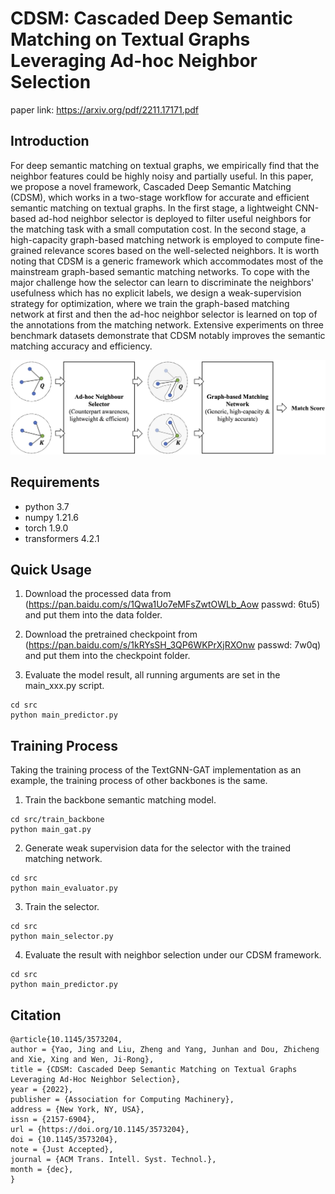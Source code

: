 # CDSM: Cascaded Deep Semantic Matching on Textual Graphs Leveraging Ad-hoc Neighbor Selection
paper link: https://arxiv.org/pdf/2211.17171.pdf

## Introduction
For deep semantic matching on textual graphs, we empirically find that the neighbor features could be highly noisy and partially useful. In this paper, we propose a novel framework, Cascaded Deep Semantic Matching (CDSM), which works in a two-stage workflow for accurate and efficient semantic matching on textual graphs. In the first stage, a lightweight CNN-based ad-hod neighbor selector is deployed to filter useful neighbors for the matching task with a small computation cost. In the second stage, a high-capacity graph-based matching network is employed to compute fine-grained relevance scores based on the well-selected neighbors. It is worth noting that CDSM is a generic framework which accommodates most of the mainstream graph-based semantic matching networks. To cope with the major challenge how the selector can learn to discriminate the neighbors' usefulness which has no explicit labels, we design a weak-supervision strategy for optimization, where we train the graph-based matching network at first and then the ad-hoc neighbor selector is learned on top of the annotations from the matching network. Extensive experiments on three benchmark datasets demonstrate that CDSM notably improves the semantic matching accuracy and efficiency.

![image](cdsm-frame.png)

## Requirements
+ python 3.7
+ numpy 1.21.6
+ torch 1.9.0
+ transformers 4.2.1

## Quick Usage
1. Download the processed data from (https://pan.baidu.com/s/1Qwa1Uo7eMFsZwtOWLb_Aow  passwd: 6tu5) and put them into the data folder.

2. Download the pretrained checkpoint from (https://pan.baidu.com/s/1kRYsSH_3QP6WKPrXjRXOnw  passwd: 7w0q) and put them into the checkpoint folder.

3. Evaluate the model result, all running arguments are set in the main_xxx.py script.
```
cd src
python main_predictor.py
```

## Training Process
Taking the training process of the TextGNN-GAT implementation as an example, the training process of other backbones is the same.

1. Train the backbone semantic matching model.
```
cd src/train_backbone
python main_gat.py
```

2. Generate weak supervision data for the selector with the trained matching network.
```
cd src
python main_evaluator.py
```

3. Train the selector.
```
cd src
python main_selector.py
```

4. Evaluate the result with neighbor selection under our CDSM framework.
```
cd src
python main_predictor.py
```

## Citation
```
@article{10.1145/3573204,
author = {Yao, Jing and Liu, Zheng and Yang, Junhan and Dou, Zhicheng and Xie, Xing and Wen, Ji-Rong},
title = {CDSM: Cascaded Deep Semantic Matching on Textual Graphs Leveraging Ad-Hoc Neighbor Selection},
year = {2022},
publisher = {Association for Computing Machinery},
address = {New York, NY, USA},
issn = {2157-6904},
url = {https://doi.org/10.1145/3573204},
doi = {10.1145/3573204},
note = {Just Accepted},
journal = {ACM Trans. Intell. Syst. Technol.},
month = {dec},
}
```
